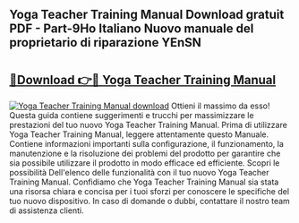 ## Yoga Teacher Training Manual Download gratuit PDF - Part-9Ho Italiano Nuovo manuale del proprietario di riparazione YEnSN

# <h2><a href="http://dfgfwm0.blite.top/?on=Yoga+Teacher+Training+Manual">🔗Download 👉🔴 Yoga Teacher Training Manual</a></h2>

[![Yoga Teacher Training Manual download](https://i.imgur.com/lujVjoI.png)](http://dfgfwm0.blite.top/?on=Yoga+Teacher+Training+Manual)
Ottieni il massimo da esso! Questa guida contiene suggerimenti e trucchi per massimizzare le prestazioni del tuo nuovo Yoga Teacher Training Manual. Prima di utilizzare Yoga Teacher Training Manual, leggere attentamente questo Manuale. Contiene informazioni importanti sulla configurazione, il funzionamento, la manutenzione e la risoluzione dei problemi del prodotto per garantire che sia possibile utilizzare il prodotto in modo efficace ed efficiente. Scopri le possibilità Dell'elenco delle funzionalità con il tuo nuovo Yoga Teacher Training Manual. Confidiamo che Yoga Teacher Training Manual sia stata una risorsa chiara e concisa per i tuoi sforzi per conoscere le specifiche del tuo nuovo dispositivo. In caso di domande o dubbi, contattare il nostro team di assistenza clienti.
